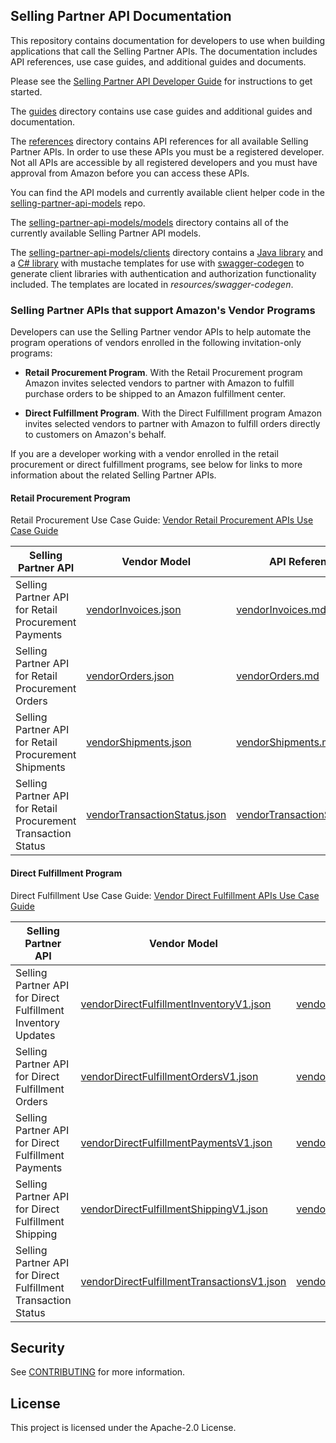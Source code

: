 ## Selling Partner API Documentation
This repository contains documentation for developers to use when building applications that call the Selling Partner APIs. The documentation includes API references, use case guides, and additional guides and documents. 

Please see the [Selling Partner API Developer Guide](https://github.com/amzn/selling-partner-api-docs/blob/main/guides/en-US/developer-guide/SellingPartnerApiDeveloperGuide.md) for instructions to get started.

The [guides](https://github.com/amzn/selling-partner-api-docs/tree/main/guides) directory contains use case guides and additional guides and documentation.

The [references](https://github.com/amzn/selling-partner-api-docs/tree/main/references) directory contains API references for all available Selling Partner APIs. In order to use these APIs you must be a registered developer. Not all APIs are accessible by all registered developers and you must have approval from Amazon before you can access these APIs.

You can find the API models and currently available client helper code in the [selling-partner-api-models](https://github.com/amzn/selling-partner-api-models) repo.

The [selling-partner-api-models/models](https://github.com/amzn/selling-partner-api-models/tree/main/models) directory contains all of the currently available Selling Partner API models.

The [selling-partner-api-models/clients](https://github.com/amzn/selling-partner-api-models/tree/main/clients) directory contains a [Java library](https://github.com/amzn/selling-partner-api-models/tree/main/clients/sellingpartner-api-aa-java) and a [C# library](https://github.com/amzn/selling-partner-api-models/tree/main/clients/sellingpartner-api-aa-csharp) with mustache templates for use with [swagger-codegen](https://swagger.io/tools/swagger-codegen/) to generate client libraries with authentication and authorization functionality included. The templates are located in *resources/swagger-codegen*.

### Selling Partner APIs that support Amazon's Vendor Programs

Developers can use the Selling Partner vendor APIs to help automate the program operations of vendors enrolled in the following invitation-only programs:

* **Retail Procurement Program**. With the Retail Procurement program Amazon invites selected vendors to partner with Amazon to fulfill purchase orders to be shipped to an Amazon fulfillment center.

* **Direct Fulfillment Program**. With the Direct Fulfillment program Amazon invites selected vendors to partner with Amazon to fulfill orders directly to customers on Amazon's behalf.

If you are a developer working with a vendor enrolled in the retail procurement or direct fulfillment programs, see below for links to more information about the related Selling Partner APIs. 

#### Retail Procurement Program
Retail Procurement Use Case Guide: [Vendor Retail Procurement APIs Use Case Guide](https://github.com/amzn/selling-partner-api-docs/blob/main/guides/en-US/use-case-guides/vendor-retail-procurement-apis-use-case-guide/vendor-retail-procurement-apis-use-case-guide.md)

| **Selling Partner API**                                       | **Vendor Model**                                                                                                                                                     | **API Reference**                                                                                                                                            |
|---------------------------------------------------------------|----------------------------------------------------------------------------------------------------------------------------------------------------------------------|--------------------------------------------------------------------------------------------------------------------------------------------------------------|
| Selling Partner API for Retail Procurement Payments           | [vendorInvoices.json](https://github.com/amzn/selling-partner-api-models/tree/main/models/vendor-invoices-api-model/vendorInvoices.json)                             | [vendorInvoices.md](https://github.com/amzn/selling-partner-api-docs/blob/main/references/vendor-invoices-api/vendorInvoices.md)                             |
| Selling Partner API for Retail Procurement Orders             | [vendorOrders.json](https://github.com/amzn/selling-partner-api-models/tree/main/models/vendor-orders-api-model/vendorOrders.json)                                   | [vendorOrders.md](https://github.com/amzn/selling-partner-api-docs/blob/main/references/vendor-orders-api/vendorOrders.md)                                   |
| Selling Partner API for Retail Procurement Shipments          | [vendorShipments.json](https://github.com/amzn/selling-partner-api-models/tree/main/models/vendor-shipments-api-model/vendorShipments.json)                          | [vendorShipments.md](https://github.com/amzn/selling-partner-api-docs/blob/main/references/vendor-shipments-api/vendorShipments.md)                          |
| Selling Partner API for Retail Procurement Transaction Status | [vendorTransactionStatus.json](https://github.com/amzn/selling-partner-api-models/tree/main/models/vendor-transaction-status-api-model/vendorTransactionStatus.json) | [vendorTransactionStatus.md](https://github.com/amzn/selling-partner-api-docs/blob/main/references/vendor-transaction-status-api/vendorTransactionStatus.md) |


#### Direct Fulfillment Program
Direct Fulfillment Use Case Guide: [Vendor Direct Fulfillment APIs Use Case Guide](https://github.com/amzn/selling-partner-api-docs/blob/main/guides/en-US/use-case-guides/vendor-direct-fulfillment-apis-use-case-guide/vendor-direct-fulfillment-apis-use-case-guide.md)

| **Selling Partner API**                                       | **Vendor Model**                                                                                                                                                                                              | **API Reference**                                                                                                                                                                                     |
|---------------------------------------------------------------|---------------------------------------------------------------------------------------------------------------------------------------------------------------------------------------------------------------|-------------------------------------------------------------------------------------------------------------------------------------------------------------------------------------------------------|
| Selling Partner API for Direct Fulfillment Inventory Updates  | [vendorDirectFulfillmentInventoryV1.json](https://github.com/amzn/selling-partner-api-models/tree/main/models/vendor-direct-fulfillment-inventory-api-model/vendorDirectFulfillmentInventoryV1.json)          | [vendorDirectFulfillmentInventoryV1.md](https://github.com/amzn/selling-partner-api-docs/blob/main/references/vendor-direct-fulfillment-inventory-api/vendorDirectFulfillmentInventoryV1.md)          |
| Selling Partner API for Direct Fulfillment Orders             | [vendorDirectFulfillmentOrdersV1.json](https://github.com/amzn/selling-partner-api-models/tree/main/models/vendor-direct-fulfillment-orders-api-model/vendorDirectFulfillmentOrdersV1.json)                   | [vendorDirectFulfillmentOrdersV1.md](https://github.com/amzn/selling-partner-api-docs/blob/main/references/vendor-direct-fulfillment-orders-api/vendorDirectFulfillmentOrdersV1.md)                   |
| Selling Partner API for Direct Fulfillment Payments           | [vendorDirectFulfillmentPaymentsV1.json](https://github.com/amzn/selling-partner-api-models/tree/main/models/vendor-direct-fulfillment-payments-api-model/vendorDirectFulfillmentPaymentsV1.json)             | [vendorDirectFulfillmentPaymentsV1.md](https://github.com/amzn/selling-partner-api-docs/blob/main/references/vendor-direct-fulfillment-payments-api/vendorDirectFulfillmentPaymentsV1.md)             |
| Selling Partner API for Direct Fulfillment Shipping           | [vendorDirectFulfillmentShippingV1.json](https://github.com/amzn/selling-partner-api-models/tree/main/models/vendor-direct-fulfillment-shipping-api-model/vendorDirectFulfillmentShippingV1.json)             | [vendorDirectFulfillmentShippingV1.md](https://github.com/amzn/selling-partner-api-docs/blob/main/references/vendor-direct-fulfillment-shipping-api/vendorDirectFulfillmentShippingV1.md)             |
| Selling Partner API for Direct Fulfillment Transaction Status | [vendorDirectFulfillmentTransactionsV1.json](https://github.com/amzn/selling-partner-api-models/tree/main/models/vendor-direct-fulfillment-transactions-api-model/vendorDirectFulfillmentTransactionsV1.json) | [vendorDirectFulfillmentTransactionsV1.md](https://github.com/amzn/selling-partner-api-docs/blob/main/references/vendor-direct-fulfillment-transactions-api/vendorDirectFulfillmentTransactionsV1.md) |


## Security

See [CONTRIBUTING](CONTRIBUTING.md#security-issue-notifications) for more information.

## License

This project is licensed under the Apache-2.0 License.

